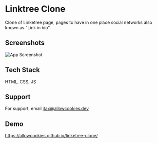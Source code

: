 # Linktree Clone

Clone of Linketree page, pages to have in one place social networks also known as "Link in bio".


## Screenshots

![App Screenshot](https://raw.githubusercontent.com/josejtax/linketree-clone/main/ASSETS/Captura%20de%20pantalla%202022-12-03%20195432.png)


## Tech Stack

HTML, CSS, JS


## Support

For support, email jtax@allowcookies.dev


## Demo

https://allowcookies.github.io/linketree-clone/
